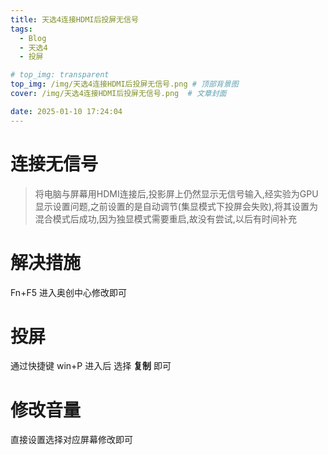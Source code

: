 ```yaml
---
title: 天选4连接HDMI后投屏无信号
tags:
  - Blog
  - 天选4
  - 投屏

# top_img: transparent
top_img: /img/天选4连接HDMI后投屏无信号.png # 顶部背景图
cover: /img/天选4连接HDMI后投屏无信号.png  # 文章封面

date: 2025-01-10 17:24:04
---
```

# 连接无信号
> 将电脑与屏幕用HDMI连接后,投影屏上仍然显示无信号输入,经实验为GPU显示设置问题,之前设置的是自动调节(集显模式下投屏会失败),将其设置为混合模式后成功,因为独显模式需要重启,故没有尝试,以后有时间补充

# 解决措施

Fn+F5 进入奥创中心修改即可

# 投屏

通过快捷键 win+P 进入后 选择 **复制** 即可

# 修改音量

直接设置选择对应屏幕修改即可